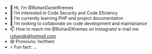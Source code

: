 - 👋 Hi, I’m @RuhanDanielKremes
- 👀 I’m interested in Code Security and Code Eficiency 
- 🌱 I’m currently learning PHP and project documentation
- 💞️ I’m looking to collaborate on code development and maintanance
- 📫 How to reach me @RuhanDKremes on Instagram/ e-mail me ruhandk@hotmail.com
- 😄 Pronouns: he/them
- ⚡ Fun fact: ...

<!---
RuhanDanielKremes/RuhanDanielKremes is a ✨ special ✨ repository because its `README.md` (this file) appears on your GitHub profile.
You can click the Preview link to take a look at your changes.
--->
